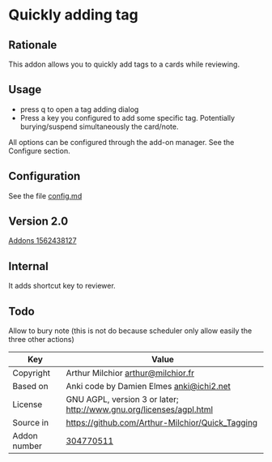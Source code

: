 # Quickly adding tag
## Rationale

This addon allows you to quickly add tags to a cards while reviewing.

## Usage

* press q to open a tag adding dialog
* Press a key you configured to add some specific tag. Potentially
  burying/suspend simultaneously the card/note.

All options can be configured through the add-on manager. See the
Configure section.

## Configuration
See the file [config.md](https://github.com/Arthur-Milchior/Quick_Tagging/blob/master/config.md)

## Version 2.0
[Addons 1562438127](https://ankiweb.net/shared/info/1562438127)

## Internal
It adds shortcut key to reviewer.

## Todo
Allow to bury note (this is not do because scheduler only allow easily the three other actions)

Key         |Value
------------|-------------------------------------------------------------------
Copyright   | Arthur Milchior <arthur@milchior.fr>
Based on    | Anki code by Damien Elmes <anki@ichi2.net>
License     | GNU AGPL, version 3 or later; http://www.gnu.org/licenses/agpl.html
Source in   | https://github.com/Arthur-Milchior/Quick_Tagging
Addon number| [304770511](https://ankiweb.net/shared/info/304770511)
